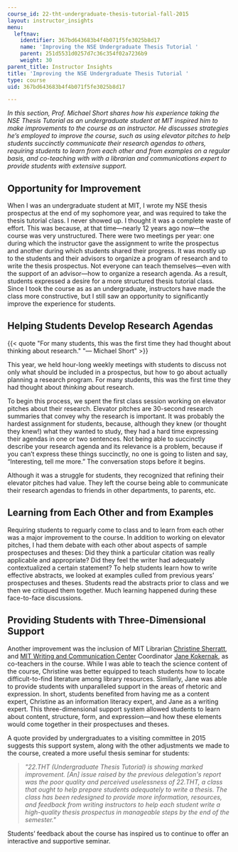 ```yaml
---
course_id: 22-tht-undergraduate-thesis-tutorial-fall-2015
layout: instructor_insights
menu:
  leftnav:
    identifier: 367bd643683b4f4b071f5fe3025b8d17
    name: 'Improving the NSE Undergraduate Thesis Tutorial '
    parent: 251d5531d0257d7c36c354f02a7236b9
    weight: 30
parent_title: Instructor Insights
title: 'Improving the NSE Undergraduate Thesis Tutorial '
type: course
uid: 367bd643683b4f4b071f5fe3025b8d17

---
```


_In this section, Prof. Michael Short shares how his experience taking the NSE Thesis Tutorial as an undergraduate student at MIT inspired him to make improvements to the course as an instructor. He discusses strategies he’s employed to improve the course, such as using elevator pitches to help students succinctly communicate their research agendas to others, requiring students to learn from each other and from examples on a regular basis, and co-teaching with with a librarian and communications expert to provide students with extensive support._

Opportunity for Improvement
---------------------------

When I was an undergraduate student at MIT, I wrote my NSE thesis prospectus at the end of my sophomore year, and was required to take the thesis tutorial class. I never showed up. I thought it was a complete waste of effort. This was because, at that time—nearly 12 years ago now—the course was very unstructured. There were two meetings per year: one during which the instructor gave the assignment to write the prospectus and another during which students shared their progress. It was mostly up to the students and their advisors to organize a program of research and to write the thesis prospectus. Not everyone can teach themselves—even with the support of an advisor—how to organize a research agenda. As a result, students expressed a desire for a more structured thesis tutorial class. Since I took the course as as an undergraduate, instructors have made the class more constructive, but I still saw an opportunity to significantly improve the experience for students.

Helping Students Develop Research Agendas
-----------------------------------------

{{< quote "For many students, this was the first time they had thought about thinking about research." "— Michael Short" >}}

This year, we held hour-long weekly meetings with students to discuss not only what should be included in a prospectus, but how to go about actually planning a research program. For many students, this was the first time they had thought about _thinking_ about research.

To begin this process, we spent the first class session working on elevator pitches about their research. Elevator pitches are 30-second research summaries that convey why the research is important. It was probably the hardest assignment for students, because, although they knew (or thought they knew!) what they wanted to study, they had a hard time expressing their agendas in one or two sentences. Not being able to succinctly describe your research agenda and its relevance is a problem, because if you can’t express these things succinctly, no one is going to listen and say, “Interesting, tell me more.” The conversation stops before it begins.

Although it was a struggle for students, they recognized that refining their elevator pitches had value. They left the course being able to communicate their research agendas to friends in other departments, to parents, etc.

Learning from Each Other and from Examples
------------------------------------------

Requiring students to reguarly come to class and to learn from each other was a major improvement to the course. In addition to working on elevator pitches, I had them debate with each other about aspects of sample prospectuses and theses: Did they think a particular citation was really applicable and appropriate? Did they feel the writer had adequately contextualized a certain statement? To help students learn how to write effective abstracts, we looked at examples culled from previous years’ prospectuses and theses. Students read the abstracts prior to class and we then we critiqued them together. Much learning happened during these face-to-face discussions.

Providing Students with Three-Dimensional Support
-------------------------------------------------

Another improvement was the inclusion of MIT Librarian [Christine Sherratt](http://libguides.mit.edu/profiles/gcsherra), and [MIT Writing and Communication Center](http://cmsw.mit.edu/writing-and-communication-center/) Coordinator [Jane Kokernak](http://cmsw.mit.edu/profile/jane-kokernak), as co-teachers in the course. While I was able to teach the science content of the course, Christine was better equipped to teach students how to locate difficult-to-find literature among library resources. Similarly, Jane was able to provide students with unparalleled support in the areas of rhetoric and expression. In short, students benefited from having me as a content expert, Christine as an information literacy expert, and Jane as a writing expert. This three-dimensional support system allowed students to learn about content, structure, form, and expression—and how these elements would come together in their prospectuses and theses.

A quote provided by undergraduates to a visiting committee in 2015 suggests this support system, along with the other adjustments we made to the course, created a more useful thesis seminar for students:

> _"22.THT (Undergraduate Thesis Tutorial) is showing marked improvement. \[An\] issue raised by the previous delegation's report was the poor quality and perceived uselessness of 22.THT, a class that ought to help prepare students adequately to write a thesis. The class has been redesigned to provide more information, resources, and feedback from writing instructors to help each student write a high-quality thesis prospectus in manageable steps by the end of the semester."_

Students’ feedback about the course has inspired us to continue to offer an interactive and supportive seminar.